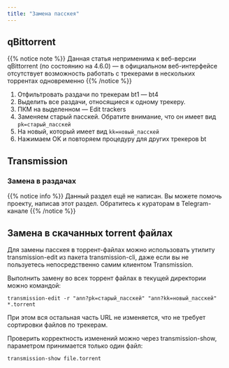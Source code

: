 ```yaml
---
title: "Замена пасскея"
---
```


## qBittorrent

{{% notice note %}}
Данная статья неприменима к веб-версии qBittorrent (по состоянию на 4.6.0) — в официальном веб-интерфейсе отсутствует
возможность работать с трекерами в нескольких торрентах одновременно
{{% /notice %}}

1. Отфильтровать раздачи по трекерам bt1 — bt4
2. Выделить все раздачи, относящиеся к одному трекеру.
3. ПКМ на выделенном — Edit trackers
4. Заменяем старый пасскей. Обратите внимание, что он имеет вид `pk=старый_пасскей`
5. На новый, который имеет вид `kk=новый_пасскей `
6. Нажимаем OK и повторяем процедуру для других трекеров bt

## Transmission

### Замена в раздачах

{{% notice info %}}
Данный раздел ещё не написан. Вы можете помочь проекту, написав этот раздел. Обратитесь к кураторам в Telegram-канале
{{% /notice %}}

## Замена в скачанных torrent файлах

Для замены пасскея в торрент-файлах можно использовать утилиту transmission-edit из пакета transmission-cli, даже если
вы не пользуетесь непосредственно самим клиентом Transmission.

Выполнить замену во всех торрент файлах в текущей директории можно командой:
```shell
transmission-edit -r "ann?pk=старый_пасскей" "ann?kk=новый_пасскей" *.torrent
```

При этом вся остальная часть URL не изменяется, что не требует сортировки файлов по трекерам.

Проверить корректность изменений можно через transmission-show, параметром принимается только один файл:

```shell
transmission-show file.torrent
```
